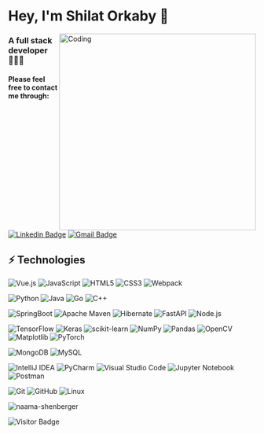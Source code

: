 <h1 align="left">Hey, I'm Shilat Orkaby 👋</h1>
<img align="right" alt="Coding" width="400" src="https://camo.githubusercontent.com/5ff9182d12e799168a3bb67b88df7388ae08ede3/68747470733a2f2f6d69726f2e6d656469756d2e636f6d2f6d61782f3837352f312a7164415731546a434e353768316c6275757a766368672e676966"> 

<h3 align="left">A full stack developer👩🏻‍💻</h3>
<h4>Please feel free to contact me through:</h4>

[![Linkedin Badge](https://img.shields.io/badge/-ShilatOrkaby-blue?style=flat-square&logo=Linkedin&logoColor=white&link=https://www.linkedin.com/in/shilat-orkaby/)](https://www.linkedin.com/in/shilat-orkaby/)
[![Gmail Badge](https://img.shields.io/badge/-shillat14@gmail.com-c14438?style=flat-square&logo=Gmail&logoColor=white&link=mailto:shillat14@gmail.com)](mailto:shillat14@gmail.com)


## ⚡ Technologies

<!-- Frontend -->
![Vue.js](https://img.shields.io/badge/-Vue.js-4FC08D?style=flat-square&logo=vue.js&logoColor=white)
![JavaScript](https://img.shields.io/badge/-JavaScript-black?style=flat-square&logo=javascript)
![HTML5](https://img.shields.io/badge/-HTML5-E34F26?style=flat-square&logo=html5&logoColor=white)
![CSS3](https://img.shields.io/badge/-CSS3-1572B6?style=flat-square&logo=css3)
![Webpack](https://img.shields.io/badge/webpack-%238DD6F9.svg?style=flat-square&logo=webpack&logoColor=black)

<!-- Backend & Programming Languages -->
![Python](https://img.shields.io/badge/-Python-3776AB?style=flat-square&logo=Python&logoColor=white)
![Java](https://img.shields.io/badge/-Java-ED8B00?style=flat-square&logo=java&logoColor=white)
![Go](https://img.shields.io/badge/-Go-00ADD8?style=flat-square&logo=go&logoColor=white)
![C++](https://img.shields.io/badge/-C++-00599C?style=flat-square&logo=c%2B%2B&logoColor=white)

<!-- Backend Frameworks & Tools -->
![SpringBoot](https://img.shields.io/badge/-Spring%20Boot-6DB33F?style=flat-square&logo=spring&logoColor=white)
![Apache Maven](https://img.shields.io/badge/Apache%20Maven-C71A36?style=flat-square&logo=Apache%20Maven&logoColor=white)
![Hibernate](https://img.shields.io/badge/-Hibernate-59666C?style=flat-square&logo=hibernate&logoColor=white)
![FastAPI](https://img.shields.io/badge/FastAPI-005571?style=flat-square&logo=fastapi)
![Node.js](https://img.shields.io/badge/Node.js-6DA55F?style=flat-square&logo=node.js&logoColor=white)

<!-- Data Science & ML -->
![TensorFlow](https://img.shields.io/badge/TensorFlow-%23FF6F00.svg?style=flat-square&logo=TensorFlow&logoColor=white)
![Keras](https://img.shields.io/badge/Keras-%23D00000.svg?style=flat-square&logo=Keras&logoColor=white)
![scikit-learn](https://img.shields.io/badge/scikit--learn-%23F7931E.svg?style=flat-square&logo=scikit-learn&logoColor=white)
![NumPy](https://img.shields.io/badge/-NumPy-013243?style=flat-square&logo=numpy&logoColor=white)
![Pandas](https://img.shields.io/badge/pandas-%23150458.svg?style=flat-square&logo=pandas&logoColor=white)
![OpenCV](https://img.shields.io/badge/-OpenCV-5C3EE8?style=flat-square&logo=opencv&logoColor=white)
![Matplotlib](https://img.shields.io/badge/Matplotlib-%23ffffff.svg?style=flat-square&logo=Matplotlib&logoColor=black)
![PyTorch](https://img.shields.io/badge/PyTorch-%23EE4C2C.svg?style=flat-square&logo=PyTorch&logoColor=white)

<!-- Databases -->
![MongoDB](https://img.shields.io/badge/MongoDB-%234ea94b.svg?style=flat-square&logo=mongodb&logoColor=white)
![MySQL](https://img.shields.io/badge/-MySQL-4479A1?style=flat-square&logo=mysql&logoColor=white)

<!-- Development Tools & IDEs -->
![IntelliJ IDEA](https://img.shields.io/badge/IntelliJ%20IDEA-000000.svg?style=flat-square&logo=intellij-idea&logoColor=white)
![PyCharm](https://img.shields.io/badge/PyCharm-000000.svg?style=flat-square&logo=pycharm&logoColor=white)
![Visual Studio Code](https://img.shields.io/badge/Visual%20Studio%20Code-0078d7.svg?style=flat-square&logo=visual-studio-code&logoColor=white)
![Jupyter Notebook](https://img.shields.io/badge/-Jupyter-%23FA0F00.svg?style=flat-square&logo=jupyter&logoColor=white)
![Postman](https://img.shields.io/badge/-Postman-FF6C37?style=flat-square&logo=postman&logoColor=white)

<!-- Version Control & OS -->
![Git](https://img.shields.io/badge/-Git-F05032?style=flat-square&logo=git&logoColor=white)
![GitHub](https://img.shields.io/badge/-GitHub-181717?style=flat-square&logo=github)
![Linux](https://img.shields.io/badge/Linux-FCC624?style=flat-square&logo=linux&logoColor=black)

<p><img align="center" src="https://github-readme-streak-stats.herokuapp.com/?user=shilatorkaby&" alt="naama-shenberger" /></p>

![Visitor Badge](https://visitor-badge.laobi.icu/badge?page_id=shilatorkaby.shilatorkaby)
